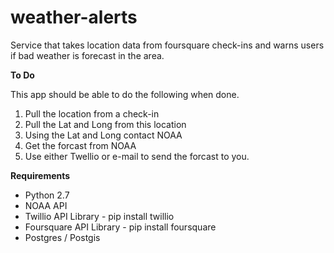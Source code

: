 weather-alerts
==============

Service that takes location data from foursquare check-ins and warns users if bad weather is forecast in the area.


**To Do**

This app should be able to do the following when done.

1. Pull the location from a check-in
2. Pull the Lat and Long from this location
3. Using the Lat and Long contact NOAA
4. Get the forcast from NOAA
5. Use either Twellio or e-mail to send the forcast to you.


**Requirements**


- Python 2.7
- NOAA API
- Twillio API Library - pip install twillio
- Foursquare API Library - pip install foursquare
- Postgres / Postgis


